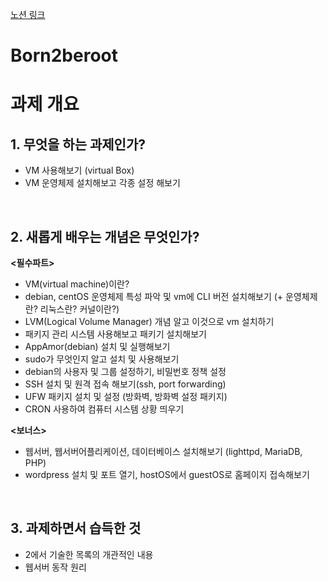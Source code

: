 
[노션 링크](https://helpful-eggplant-ec3.notion.site/Born2beroot-2022-5-24-11e03d61410b448ca9fbfa73bb2fcac2)

# Born2beroot
# 과제 개요
## 1. 무엇을 하는 과제인가?
- VM 사용해보기 (virtual Box)
- VM 운영체제 설치해보고 각종 설정 해보기

<br>

## 2. 새롭게 배우는 개념은 무엇인가?
**<필수파트>**
- VM(virtual machine)이란?
- debian, centOS 운영체제 특성 파악 및 vm에 CLI 버전 설치해보기 (+ 운영체제란? 리눅스란? 커널이란?)
- LVM(Logical Volume Manager) 개념 알고 이것으로 vm 설치하기
- 패키지 관리 시스템 사용해보고 패키기 설치해보기
- AppAmor(debian) 설치 및 실행해보기
- sudo가 무엇인지 알고 설치 및 사용해보기
- debian의 사용자 및 그룹 설정하기, 비밀번호 정책 설정
- SSH 설치 및 원격 접속 해보기(ssh, port forwarding)
- UFW 패키지 설치 및 설정 (방화벽, 방화벽 설정 패키지)
- CRON 사용하여 컴퓨터 시스템 상황 띄우기

**<보너스>**
- 웹서버, 웹서버어플리케이션, 데이터베이스 설치해보기 (lighttpd, MariaDB, PHP)
- wordpress 설치 및 포트 열기, hostOS에서 guestOS로 홈페이지 접속해보기

<br>

## 3. 과제하면서 습득한 것
- 2에서 기술한 목록의 개관적인 내용
- 웹서버 동작 원리